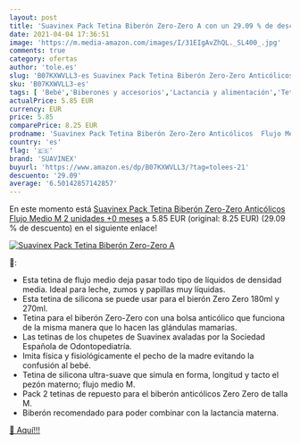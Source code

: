 ```yaml
---
layout: post
title: 'Suavinex Pack Tetina Biberón Zero-Zero A con un 29.09 % de descuento'
date: 2021-04-04 17:36:51
image: 'https://m.media-amazon.com/images/I/31EIgAvZhQL._SL400_.jpg'
comments: true
category: ofertas
author: 'tole.es'
slug: 'B07KXWVLL3-es Suavinex Pack Tetina Biberón Zero-Zero Anticólicos Flujo...'
sku: 'B07KXWVLL3-es'
tags: [ 'Bebé','Biberones y accesorios','Lactancia y alimentación','Tetinas para biberón','biberón','suavinex', ]
actualPrice: 5.85 EUR
currency: EUR
price: 5.85
comparePrice: 8.25 EUR
prodname: 'Suavinex Pack Tetina Biberón Zero-Zero Anticólicos  Flujo Medio  M   2 unidades  +0 meses'
country: 'es'
flag: '🇪🇸'
brand: 'SUAVINEX'
buyurl: 'https://www.amazon.es/dp/B07KXWVLL3/?tag=tolees-21'
descuento: '29.09'
average: '6.50142857142857'
---
```


En este momento está [Suavinex Pack Tetina Biberón Zero-Zero Anticólicos  Flujo Medio  M   2 unidades  +0 meses](https://www.amazon.es/dp/B07KXWVLL3/?tag=tolees-21) a 5.85 EUR (original: 8.25 EUR) (29.09 %  de descuento) en el siguiente enlace!

[![Suavinex Pack Tetina Biberón Zero-Zero A](https://m.media-amazon.com/images/I/31EIgAvZhQL._SL400_.jpg)](https://www.amazon.es/dp/B07KXWVLL3/?tag=tolees-21)

🔎:

- Esta tetina de flujo medio deja pasar todo tipo de líquidos de densidad media. Ideal para leche, zumos y papillas muy líquidas.
- Esta tetina de silicona se puede usar para el bierón Zero Zero 180ml y 270ml.
- Tetina para el biberón Zero-Zero con una bolsa anticólico que funciona de la misma manera que lo hacen las glándulas mamarias.
- Las tetinas de los chupetes de Suavinex avaladas por la Sociedad Española de Odontopediatría.
- Imita física y fisiológicamente el pecho de la madre evitando la confusión al bebé.
- Tetina de silicona ultra-suave que simula en forma, longitud y tacto el pezón materno; flujo medio M.
- Pack 2 tetinas de repuesto para el biberón anticólicos Zero Zero de talla M.
- Biberón recomendado para poder combinar con la lactancia materna.

[🛒 Aquí!!!](https://www.amazon.es/dp/B07KXWVLL3/?tag=tolees-21)
